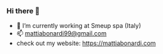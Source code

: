 ### Hi there 👋

- 🔭 I’m currently working at Smeup spa (Italy)
- 📫 mattiabonardi99@gmail.com
- check out my website: https://mattiabonardi.com
